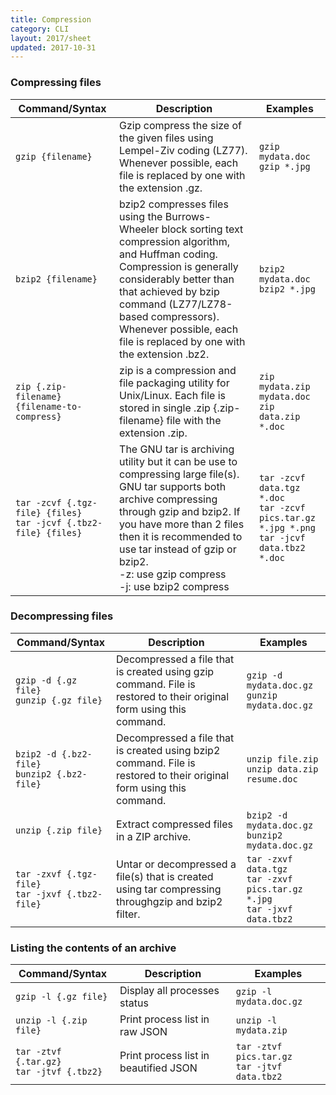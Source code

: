 ```yaml
---
title: Compression
category: CLI
layout: 2017/sheet
updated: 2017-10-31
---
```


### Compressing files

| Command/Syntax														| Description																																																																								| Examples																								|
| ---																	| ---																																																																										| --- 																									|
| `gzip {filename}`														| Gzip compress the size of the given files using Lempel-Ziv coding (LZ77). Whenever possible, each file is replaced by one with the extension .gz.																																							| `gzip mydata.doc`<br/>`gzip *.jpg`																	|
| `bzip2 {filename}`													| bzip2 compresses files using the Burrows-Wheeler block sorting text compression algorithm, and Huffman coding. Compression is generally considerably better than that achieved by bzip command (LZ77/LZ78-based compressors). Whenever possible, each file is replaced by one with the extension .bz2.	| `bzip2 mydata.doc`<br/>`bzip2 *.jpg`																	|
| `zip {.zip-filename} {filename-to-compress}`							| zip is a compression and file packaging utility for Unix/Linux. Each file is stored in single .zip {.zip-filename} file with the extension .zip.																																							| `zip mydata.zip mydata.doc`<br/>`zip data.zip *.doc`													|
| `tar -zcvf {.tgz-file} {files}`<br/>`tar -jcvf {.tbz2-file} {files}`	| The GNU tar is archiving utility but it can be use to compressing large file(s). GNU tar supports both archive compressing through gzip and bzip2. If you have more than 2 files then it is recommended to use tar instead of gzip or bzip2.<br/>-z: use gzip compress<br/>-j: use bzip2 compress			| `tar -zcvf data.tgz *.doc`<br/>`tar -zcvf pics.tar.gz *.jpg *.png`<br/>`tar -jcvf data.tbz2 *.doc`	|

### Decompressing files

| Command/Syntax										| Description																											| Examples																			|
| ---													| ---																													| --- 																				|
| `gzip -d {.gz file}`<br/>`gunzip {.gz file}`			| Decompressed a file that is created using gzip command. File is restored to their original form using this command.	| `gzip -d mydata.doc.gz`<br/>`gunzip mydata.doc.gz`								|
| `bzip2 -d {.bz2-file}`<br/>`bunzip2 {.bz2-file}`		| Decompressed a file that is created using bzip2 command. File is restored to their original form using this command.	| `unzip file.zip`<br/>`unzip data.zip resume.doc`									|
| `unzip {.zip file}`									| Extract compressed files in a ZIP archive.																			| `bzip2 -d mydata.doc.gz`<br/>`bunzip2 mydata.doc.gz`								|
| `tar -zxvf {.tgz-file}`<br/>`tar -jxvf {.tbz2-file}`	| Untar or decompressed a file(s) that is created using tar compressing throughgzip and bzip2 filter.					| `tar -zxvf data.tgz`<br/>`tar -zxvf pics.tar.gz *.jpg`<br/>`tar -jxvf data.tbz2`	|

### Listing the contents of an archive

| Command/Syntax								| Description										| Examples											|
| ---											| ---												| ---												|
| `gzip -l {.gz file}`							| Display all processes status						| `gzip -l mydata.doc.gz`							|
| `unzip -l {.zip file}`						| Print process list in raw JSON					| `unzip -l mydata.zip`								|
| `tar -ztvf {.tar.gz}`<br/>`tar -jtvf {.tbz2}`	| Print process list in beautified JSON				| `tar -ztvf pics.tar.gz`<br/>`tar -jtvf data.tbz2`	|
